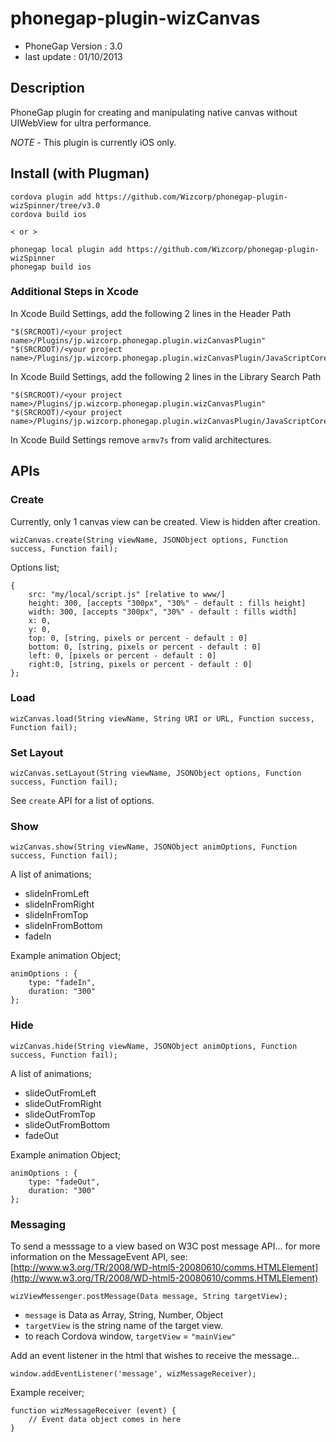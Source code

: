 # phonegap-plugin-wizCanvas

- PhoneGap Version : 3.0
- last update : 01/10/2013

## Description

PhoneGap plugin for creating and manipulating native canvas without UIWebView for ultra performance.

*NOTE* - This plugin is currently iOS only.

## Install (with Plugman) 

	cordova plugin add https://github.com/Wizcorp/phonegap-plugin-wizSpinner/tree/v3.0
	cordova build ios
	
	< or >
	
	phonegap local plugin add https://github.com/Wizcorp/phonegap-plugin-wizSpinner
	phonegap build ios

### Additional Steps in Xcode

In Xcode Build Settings, add the following 2 lines in the Header Path

	"$(SRCROOT)/<your project name>/Plugins/jp.wizcorp.phonegap.plugin.wizCanvasPlugin"
	"$(SRCROOT)/<your project name>/Plugins/jp.wizcorp.phonegap.plugin.wizCanvasPlugin/JavaScriptCore"

In Xcode Build Settings, add the following 2 lines in the Library Search Path

	"$(SRCROOT)/<your project name>/Plugins/jp.wizcorp.phonegap.plugin.wizCanvasPlugin"
	"$(SRCROOT)/<your project name>/Plugins/jp.wizcorp.phonegap.plugin.wizCanvasPlugin/JavaScriptCore"

In Xcode Build Settings remove `armv7s` from valid architectures.


## APIs

### Create

Currently, only 1 canvas view can be created. View is hidden after creation.

	wizCanvas.create(String viewName, JSONObject options, Function success, Function fail);

Options list;

	{
	    src: "my/local/script.js" [relative to www/]
	    height: 300, [accepts "300px", "30%" - default : fills height] 
	    width: 300, [accepts "300px", "30%" - default : fills width] 
	    x: 0,
	    y: 0, 
	    top: 0, [string, pixels or percent - default : 0]
	    bottom: 0, [string, pixels or percent - default : 0]
	    left: 0, [pixels or percent - default : 0]    
	    right:0, [string, pixels or percent - default : 0]
	}; 

### Load

	wizCanvas.load(String viewName, String URI or URL, Function success, Function fail);
	
	
### Set Layout
	
	wizCanvas.setLayout(String viewName, JSONObject options, Function success, Function fail);

See `create` API for a list of options.

### Show

	wizCanvas.show(String viewName, JSONObject animOptions, Function success, Function fail);

A list of animations;

- slideInFromLeft
- slideInFromRight
- slideInFromTop
- slideInFromBottom
- fadeIn

Example animation Object;

	animOptions : {
	    type: "fadeIn", 
	    duration: "300"
	};

### Hide

	wizCanvas.hide(String viewName, JSONObject animOptions, Function success, Function fail);

A list of animations;

- slideOutFromLeft
- slideOutFromRight
- slideOutFromTop
- slideOutFromBottom
- fadeOut

Example animation Object;

	animOptions : {
    	type: "fadeOut",
    	duration: "300" 
	}; 

### Messaging

To send a messsage to a view based on W3C post message API... for more information on the MessageEvent API, see: [http://www.w3.org/TR/2008/WD-html5-20080610/comms.HTMLElement](http://www.w3.org/TR/2008/WD-html5-20080610/comms.HTMLElement)

	wizViewMessenger.postMessage(Data message, String targetView);

- `message` is Data as Array, String, Number, Object
- `targetView` is the string name of the target view.
- to reach Cordova window, `targetView` = `"mainView"`

Add an event listener in the html that wishes to receive the message...

	window.addEventListener('message', wizMessageReceiver);

Example receiver;

	function wizMessageReceiver (event) {
	    // Event data object comes in here    
	}
